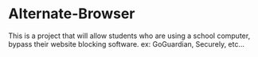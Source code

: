 # Alternate-Browser
This is a project that will allow students who are using a school computer, bypass their website blocking software. ex: GoGuardian, Securely, etc... 
